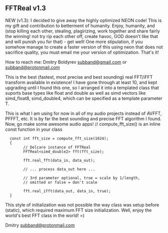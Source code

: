 FFTReal v1.3
------------

NEW (v1.3): I decided to give away the highly optimized NEON code!  This is my gift and contribution
            to betterment of humanity. Enjoy, humanity, and (stop killing each other, stealing, plagirizing,
            work together and share fairly the winning! not try rip each other off, create havoc, 
            GOD doesn't like that and will punish you for that) - get well! One more stipulation, if you
            somehow manage to create a faster version of this using neon that does not sacrifice quality,
            you must email me your version of optimization. That's it!

How to reach me: 
            Dmitry Boldyrev <subband@gmail.com> or 
                            <subband@protonmail.com>
            
This is the best (fastest, most precise and best sounding) real FFT/iFFT transform available 
in existence! I have gone through at least 10, and kept upgrading until I found this 
one, so I arranged it into a templated class that suports base types like float and double
as well as simd vectors like simd_float8, simd_double4, which can be specified as a template
parameter T. 

This is what I am using for now in all of my audio projects instead of AVFFT, PFFFT,
etc. It is by far the best sounding and precise FFT algorithm I found. Now, go make some awesome
audio apps! 
      // compute_fft_size() is an inline const function in your class
     
      const int fft_size = compute_fft_size(1024); 
      { 
            // Delcare instance of FFTReal
            FFTReal<simd_double2> fft(fft_size);

            fft.real_fft(data_in, data_out);
            
            // ... process data_out here ...
            
            // 3rd parameter optional, true = scale by 1/length, 
            // omitted or false = don't scale
            
            fft.real_ifft(data_out, data_in, true); 
      }
      
This style of initialization was not possible the way class was setup before (static),
which required maximum FFT size initialization. Well, enjoy the world's best FFT class
in the world! =)

Dmitry <subband@protonmail.com>
